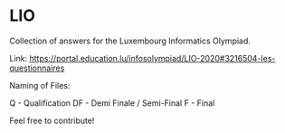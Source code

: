 # LIO
Collection  of answers for the Luxembourg Informatics Olympiad.

Link: https://portal.education.lu/infosolympiad/LIO-2020#3216504-les-questionnaires

Naming of Files:

Q - Qualification
DF - Demi Finale / Semi-Final
F - Final

Feel free to contribute!
